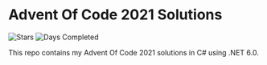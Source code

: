 ﻿# Advent Of Code 2021 Solutions

![Stars](https://img.shields.io/badge/stars%38⭐-38-yellow)
![Days Completed](https://img.shields.io/badge/days%19completed-19-green)

This repo contains my Advent Of Code 2021 solutions in C# using .NET 6.0.
